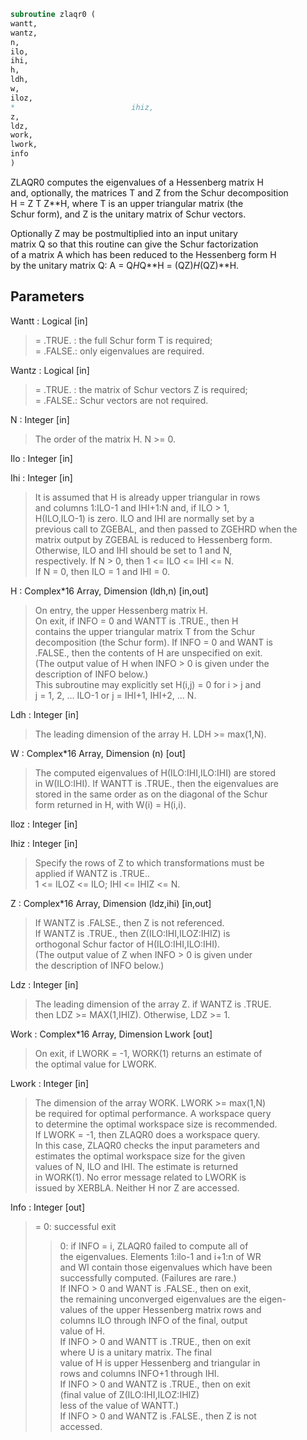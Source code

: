 ```fortran  
subroutine zlaqr0 (  
wantt,  
wantz,  
n,  
ilo,  
ihi,  
h,  
ldh,  
w,  
iloz,  
*                          ihiz,  
z,  
ldz,  
work,  
lwork,  
info  
)  
```  
  
ZLAQR0 computes the eigenvalues of a Hessenberg matrix H  
and, optionally, the matrices T and Z from the Schur decomposition  
H = Z T Z**H, where T is an upper triangular matrix (the  
Schur form), and Z is the unitary matrix of Schur vectors.  
  
Optionally Z may be postmultiplied into an input unitary  
matrix Q so that this routine can give the Schur factorization  
of a matrix A which has been reduced to the Hessenberg form H  
by the unitary matrix Q:  A = Q*H*Q**H = (QZ)*H*(QZ)**H.  
  
## Parameters  
Wantt : Logical [in]  
> = .TRUE. : the full Schur form T is required;  
> = .FALSE.: only eigenvalues are required.  
  
Wantz : Logical [in]  
> = .TRUE. : the matrix of Schur vectors Z is required;  
> = .FALSE.: Schur vectors are not required.  
  
N : Integer [in]  
> The order of the matrix H.  N >= 0.  
  
Ilo : Integer [in]  
  
Ihi : Integer [in]  
> It is assumed that H is already upper triangular in rows  
> and columns 1:ILO-1 and IHI+1:N and, if ILO > 1,  
> H(ILO,ILO-1) is zero. ILO and IHI are normally set by a  
> previous call to ZGEBAL, and then passed to ZGEHRD when the  
> matrix output by ZGEBAL is reduced to Hessenberg form.  
> Otherwise, ILO and IHI should be set to 1 and N,  
> respectively.  If N > 0, then 1 <= ILO <= IHI <= N.  
> If N = 0, then ILO = 1 and IHI = 0.  
  
H : Complex*16 Array, Dimension (ldh,n) [in,out]  
> On entry, the upper Hessenberg matrix H.  
> On exit, if INFO = 0 and WANTT is .TRUE., then H  
> contains the upper triangular matrix T from the Schur  
> decomposition (the Schur form). If INFO = 0 and WANT is  
> .FALSE., then the contents of H are unspecified on exit.  
> (The output value of H when INFO > 0 is given under the  
> description of INFO below.)  
> This subroutine may explicitly set H(i,j) = 0 for i > j and  
> j = 1, 2, ... ILO-1 or j = IHI+1, IHI+2, ... N.  
  
Ldh : Integer [in]  
> The leading dimension of the array H. LDH >= max(1,N).  
  
W : Complex*16 Array, Dimension (n) [out]  
> The computed eigenvalues of H(ILO:IHI,ILO:IHI) are stored  
> in W(ILO:IHI). If WANTT is .TRUE., then the eigenvalues are  
> stored in the same order as on the diagonal of the Schur  
> form returned in H, with W(i) = H(i,i).  
  
Iloz : Integer [in]  
  
Ihiz : Integer [in]  
> Specify the rows of Z to which transformations must be  
> applied if WANTZ is .TRUE..  
> 1 <= ILOZ <= ILO; IHI <= IHIZ <= N.  
  
Z : Complex*16 Array, Dimension (ldz,ihi) [in,out]  
> If WANTZ is .FALSE., then Z is not referenced.  
> If WANTZ is .TRUE., then Z(ILO:IHI,ILOZ:IHIZ) is  
> orthogonal Schur factor of H(ILO:IHI,ILO:IHI).  
> (The output value of Z when INFO > 0 is given under  
> the description of INFO below.)  
  
Ldz : Integer [in]  
> The leading dimension of the array Z.  if WANTZ is .TRUE.  
> then LDZ >= MAX(1,IHIZ).  Otherwise, LDZ >= 1.  
  
Work : Complex*16 Array, Dimension Lwork [out]  
> On exit, if LWORK = -1, WORK(1) returns an estimate of  
> the optimal value for LWORK.  
  
Lwork : Integer [in]  
> The dimension of the array WORK.  LWORK >= max(1,N)  
> be required for optimal performance.  A workspace query  
> to determine the optimal workspace size is recommended.  
> If LWORK = -1, then ZLAQR0 does a workspace query.  
> In this case, ZLAQR0 checks the input parameters and  
> estimates the optimal workspace size for the given  
> values of N, ILO and IHI.  The estimate is returned  
> in WORK(1).  No error message related to LWORK is  
> issued by XERBLA.  Neither H nor Z are accessed.  
  
Info : Integer [out]  
> = 0:  successful exit  
> > 0:  if INFO = i, ZLAQR0 failed to compute all of  
> the eigenvalues.  Elements 1:ilo-1 and i+1:n of WR  
> and WI contain those eigenvalues which have been  
> successfully computed.  (Failures are rare.)  
> If INFO > 0 and WANT is .FALSE., then on exit,  
> the remaining unconverged eigenvalues are the eigen-  
> values of the upper Hessenberg matrix rows and  
> columns ILO through INFO of the final, output  
> value of H.  
> If INFO > 0 and WANTT is .TRUE., then on exit  
> where U is a unitary matrix.  The final  
> value of  H is upper Hessenberg and triangular in  
> rows and columns INFO+1 through IHI.  
> If INFO > 0 and WANTZ is .TRUE., then on exit  
> (final value of Z(ILO:IHI,ILOZ:IHIZ)  
> less of the value of WANTT.)  
> If INFO > 0 and WANTZ is .FALSE., then Z is not  
> accessed.  
  
